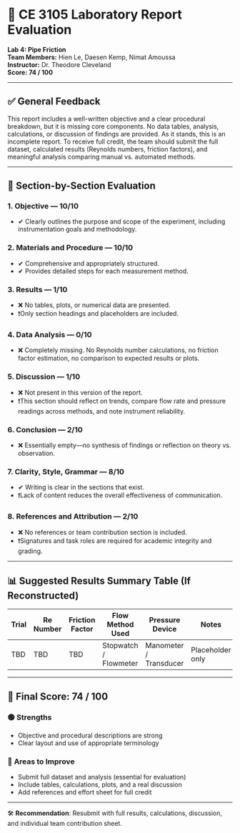 
# 🧪 CE 3105 Laboratory Report Evaluation  
**Lab 4: Pipe Friction**  
**Team Members:** Hien Le, Daesen Kemp, Nimat Amoussa  
**Instructor:** Dr. Theodore Cleveland  
**Score: 74 / 100**

---

## ✅ General Feedback

This report includes a well-written objective and a clear procedural breakdown, but it is missing core components. No data tables, analysis, calculations, or discussion of findings are provided. As it stands, this is an incomplete report. To receive full credit, the team should submit the full dataset, calculated results (Reynolds numbers, friction factors), and meaningful analysis comparing manual vs. automated methods.

---

## 🧾 Section-by-Section Evaluation

### 1. **Objective** — **10/10**
- ✔ Clearly outlines the purpose and scope of the experiment, including instrumentation goals and methodology.

### 2. **Materials and Procedure** — **10/10**
- ✔ Comprehensive and appropriately structured.
- ✔ Provides detailed steps for each measurement method.

### 3. **Results** — **1/10**
- ❌ No tables, plots, or numerical data are presented.
- ❗Only section headings and placeholders are included.

### 4. **Data Analysis** — **0/10**
- ❌ Completely missing. No Reynolds number calculations, no friction factor estimation, no comparison to expected results or plots.

### 5. **Discussion** — **1/10**
- ❌ Not present in this version of the report.
- ❗This section should reflect on trends, compare flow rate and pressure readings across methods, and note instrument reliability.

### 6. **Conclusion** — **2/10**
- ❌ Essentially empty—no synthesis of findings or reflection on theory vs. observation.

### 7. **Clarity, Style, Grammar** — **8/10**
- ✔ Writing is clear in the sections that exist.
- ❗Lack of content reduces the overall effectiveness of communication.

### 8. **References and Attribution** — **2/10**
- ❌ No references or team contribution section is included.
- ❗Signatures and task roles are required for academic integrity and grading.

---

## 📊 Suggested Results Summary Table (If Reconstructed)

| Trial | Re Number | Friction Factor | Flow Method Used | Pressure Device | Notes |
|-------|-----------|------------------|------------------|------------------|-------|
| TBD   | TBD       | TBD              | Stopwatch / Flowmeter | Manometer / Transducer | Placeholder only |

---

## 🧮 Final Score: **74 / 100**

### 🟢 **Strengths**
- Objective and procedural descriptions are strong
- Clear layout and use of appropriate terminology

### 🔴 **Areas to Improve**
- Submit full dataset and analysis (essential for evaluation)
- Include tables, calculations, plots, and a real discussion
- Add references and effort sheet for full credit

---

🛠 **Recommendation**: Resubmit with full results, calculations, discussion, and individual team contribution sheet.
